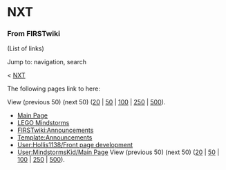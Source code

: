 # NXT

### From FIRSTwiki

(List of links)

Jump to: navigation, search

&lt; [NXT](/index.php?title=NXT&redirect=no "NXT" )  

The following pages link to here:

View (previous 50) (next 50)
([20](/index.php?title=Special:Whatlinkshere/NXT&limit=20&from=0
"Special:Whatlinkshere/NXT" ) |
[50](/index.php?title=Special:Whatlinkshere/NXT&limit=50&from=0
"Special:Whatlinkshere/NXT" ) |
[100](/index.php?title=Special:Whatlinkshere/NXT&limit=100&from=0
"Special:Whatlinkshere/NXT" ) |
[250](/index.php?title=Special:Whatlinkshere/NXT&limit=250&from=0
"Special:Whatlinkshere/NXT" ) |
[500](/index.php?title=Special:Whatlinkshere/NXT&limit=500&from=0
"Special:Whatlinkshere/NXT" )).

  * [Main Page](Main_Page "Main Page" )
  * [LEGO Mindstorms](LEGO_Mindstorms "LEGO Mindstorms" )
  * [FIRSTwiki:Announcements](FIRSTwiki:Announcements "FIRSTwiki:Announcements" )
  * [Template:Announcements](Template:Announcements "Template:Announcements" )
  * [User:Hollis1138/Front page development](User:Hollis1138/Front_page_development "User:Hollis1138/Front page development" )
  * [User:MindstormsKid/Main Page](User:MindstormsKid/Main_Page "User:MindstormsKid/Main Page" )
View (previous 50) (next 50)
([20](/index.php?title=Special:Whatlinkshere/NXT&limit=20&from=0
"Special:Whatlinkshere/NXT" ) |
[50](/index.php?title=Special:Whatlinkshere/NXT&limit=50&from=0
"Special:Whatlinkshere/NXT" ) |
[100](/index.php?title=Special:Whatlinkshere/NXT&limit=100&from=0
"Special:Whatlinkshere/NXT" ) |
[250](/index.php?title=Special:Whatlinkshere/NXT&limit=250&from=0
"Special:Whatlinkshere/NXT" ) |
[500](/index.php?title=Special:Whatlinkshere/NXT&limit=500&from=0
"Special:Whatlinkshere/NXT" )).

